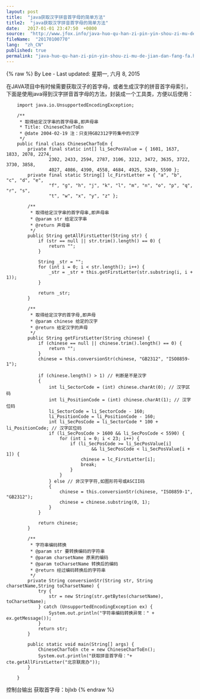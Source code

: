 ```yaml
---
layout: post
title:  "java获取汉字拼音首字母的简单方法"
title2:  "java获取汉字拼音首字母的简单方法"
date:   2017-01-01 23:47:50  +0800
source:  "http://www.jfox.info/java-huo-qu-han-zi-pin-yin-shou-zi-mu-de-jian-dan-fang-fa.html"
fileName:  "20170100770"
lang:  "zh_CN"
published: true
permalink: "java-huo-qu-han-zi-pin-yin-shou-zi-mu-de-jian-dan-fang-fa.html"
---
```

{% raw %}
By Lee - Last updated: 星期一, 六月 8, 2015

在JAVA项目中有时候需要获取汉子的首字母，或者生成汉字的拼音首字母索引，下面是使用java得到汉字拼音首字母的方法，封装成一个工具类，方便以后使用：

    
        import java.io.UnsupportedEncodingException;  
          
        /** 
         * 取得给定汉字串的首字母串,即声母串 
         * Title: ChineseCharToEn 
         * @date 2004-02-19 注：只支持GB2312字符集中的汉字 
         */  
        public final class ChineseCharToEn {  
            private final static int[] li_SecPosValue = { 1601, 1637, 1833, 2078, 2274,  
                    2302, 2433, 2594, 2787, 3106, 3212, 3472, 3635, 3722, 3730, 3858,  
                    4027, 4086, 4390, 4558, 4684, 4925, 5249, 5590 };  
            private final static String[] lc_FirstLetter = { "a", "b", "c", "d", "e",  
                    "f", "g", "h", "j", "k", "l", "m", "n", "o", "p", "q", "r", "s",  
                    "t", "w", "x", "y", "z" };  
          
            /** 
             * 取得给定汉字串的首字母串,即声母串 
             * @param str 给定汉字串 
             * @return 声母串 
             */  
            public String getAllFirstLetter(String str) {  
                if (str == null || str.trim().length() == 0) {  
                    return "";  
                }  
          
                String _str = "";  
                for (int i = 0; i < str.length(); i++) {  
                    _str = _str + this.getFirstLetter(str.substring(i, i + 1));  
                }  
          
                return _str;  
            }  
          
            /** 
             * 取得给定汉字的首字母,即声母 
             * @param chinese 给定的汉字 
             * @return 给定汉字的声母 
             */  
            public String getFirstLetter(String chinese) {  
                if (chinese == null || chinese.trim().length() == 0) {  
                    return "";  
                }  
                chinese = this.conversionStr(chinese, "GB2312", "ISO8859-1");  
          
                if (chinese.length() > 1) // 判断是不是汉字  
                {  
                    int li_SectorCode = (int) chinese.charAt(0); // 汉字区码  
                    int li_PositionCode = (int) chinese.charAt(1); // 汉字位码  
                    li_SectorCode = li_SectorCode - 160;  
                    li_PositionCode = li_PositionCode - 160;  
                    int li_SecPosCode = li_SectorCode * 100 + li_PositionCode; // 汉字区位码  
                    if (li_SecPosCode > 1600 && li_SecPosCode < 5590) {  
                        for (int i = 0; i < 23; i++) {  
                            if (li_SecPosCode >= li_SecPosValue[i]  
                                    && li_SecPosCode < li_SecPosValue[i + 1]) {  
                                chinese = lc_FirstLetter[i];  
                                break;  
                            }  
                        }  
                    } else // 非汉字字符,如图形符号或ASCII码  
                    {  
                        chinese = this.conversionStr(chinese, "ISO8859-1", "GB2312");  
                        chinese = chinese.substring(0, 1);  
                    }  
                }  
          
                return chinese;  
            }  
          
            /** 
             * 字符串编码转换 
             * @param str 要转换编码的字符串 
             * @param charsetName 原来的编码 
             * @param toCharsetName 转换后的编码 
             * @return 经过编码转换后的字符串 
             */  
            private String conversionStr(String str, String charsetName,String toCharsetName) {  
                try {  
                    str = new String(str.getBytes(charsetName), toCharsetName);  
                } catch (UnsupportedEncodingException ex) {  
                    System.out.println("字符串编码转换异常：" + ex.getMessage());  
                }  
                return str;  
            }  
          
            public static void main(String[] args) {  
                ChineseCharToEn cte = new ChineseCharToEn();  
                System.out.println("获取拼音首字母："+ cte.getAllFirstLetter("北京联席办"));  
            }  
          
        }  
    

控制台输出  获取首字母：bjlxb
{% endraw %}
